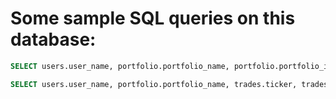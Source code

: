 # Some sample SQL queries on this database:


```sql
SELECT users.user_name, portfolio.portfolio_name, portfolio.portfolio_id from users RIGHT JOIN portfolio ON users.user_id=portfolio.user_id;
```

```sql
SELECT users.user_name, portfolio.portfolio_name, trades.ticker, trades.amount_traded from users RIGHT JOIN portfolio ON users.user_id=portfolio.user_id RIGHT JOIN trades ON portfolio.portfolio_id=trades.portfolio_id;
```